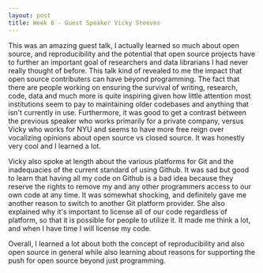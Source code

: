 ```yaml
---
layout: post
title: Week 6 - Guest Speaker Vicky Steeves
---
```


  This was an amazing guest talk, I actually learned so much about open source, and reproducibility and the potential that open source
projects have to further an important goal of researchers and data librarians I had never really thought of before. This talk 
kind of revealed to me the impact that open source contributers can have beyond programming. The fact that there are people working on ensuring the
survival of writing, research, code, data and much more is quite inspiring given how little attention most institutions seem to pay
to maintaining older codebases and anything that isn't currently in use. Furthermore, it was good to get a contrast between the previous
speaker who works primarily for a private company, versus Vicky who works for NYU and seems to have more free reign over vocalizing opinions
about open source vs closed source. It was honestly very cool and I learned a lot.

  Vicky also spoke at length about the various platforms for Git and the inadequacies of the current standard of using Github. It was 
sad but good to learn that having all my code on Github is a bad idea because they reserve the rights to remove my and any other programmers
access to our own code at any time. It was somewhat shocking, and definitely gave me another reason to switch to another Git platform
provider. She also explained why it's important to license all of our code regardless of platform, so that it is possible for people to
utilize it. It made me think a lot, and when I have time I will license my code.
  
  Overall, I learned a lot about both the concept of reproducibility and also open source in general while also learning about reasons
for supporting the push for open source beyond just programming.
 
